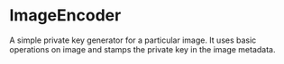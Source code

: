 # ImageEncoder
A simple private key generator for a particular image. It uses basic operations on image and stamps the private key in the image metadata.
